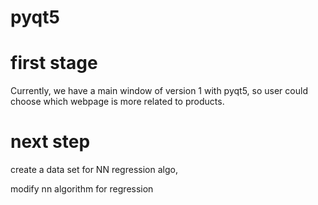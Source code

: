 # pyqt5

# first stage

Currently, we have a main window of version 1 with pyqt5, so user could choose which webpage is more related to products.

# next step

create a data set for NN regression algo,

modify nn algorithm for regression
